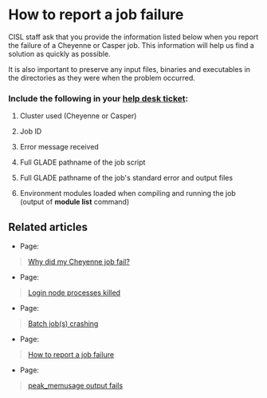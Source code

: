 # How to report a job failure

CISL staff ask that you provide the information listed below when you
report the failure of a Cheyenne or Casper job. This information will
help us find a solution as quickly as possible.

It is also important to preserve any input files, binaries and
executables in the directories as they were when the problem occurred.

### Include the following in your [help desk ticket](https://ithelp.ucar.edu/plugins/servlet/desk/portal/3/create/35):

1.  Cluster used (Cheyenne or Casper)

2.  Job ID

3.  Error message received

4.  Full GLADE pathname of the job script

5.  Full GLADE pathname of the job's standard error and output files

6.  Environment modules loaded when compiling and running the job
    (output of **module list** command)

## Related articles

- Page:

> [Why did my Cheyenne job
> fail?](file:////pages/viewpage.action%3fpageId=23494657)

- Page:

> [Login node processes
> killed](file:////display/RC/Login+node+processes+killed)

- Page:

> [Batch job(s)
> crashing](file:////display/RC/Batch+job%2528s%2529+crashing)

- Page:

> [How to report a job
> failure](file:////display/RC/How+to+report+a+job+failure)

- Page:

> [peak_memusage output
> fails](file:////display/RC/peak_memusage+output+fails)
